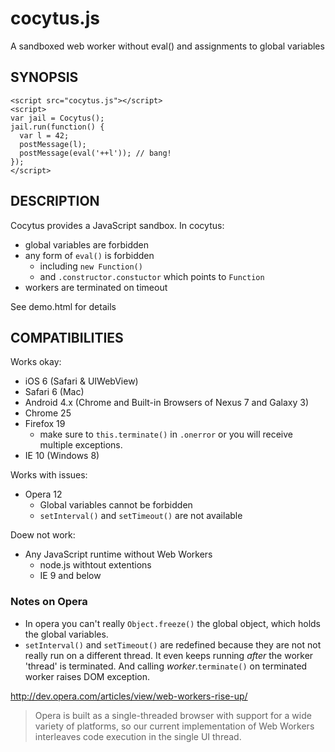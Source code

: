 cocytus.js
==========

A sandboxed web worker without eval() and assignments to global variables

SYNOPSIS
--------
````
<script src="cocytus.js"></script>
<script>
var jail = Cocytus();
jail.run(function() {
  var l = 42;
  postMessage(l);
  postMessage(eval('++l')); // bang!
});
</script>
````

DESCRIPTION
-----------

Cocytus provides a JavaScript sandbox.  In cocytus:

+ global variables are forbidden
+ any form of `eval()` is forbidden
  + including `new Function()`
  + and `.constructor.constuctor` which points to `Function`
+ workers are terminated on timeout

See demo.html for details

COMPATIBILITIES
---------------

Works okay:

+ iOS 6 (Safari & UIWebView)
+ Safari 6 (Mac)
+ Android 4.x (Chrome and Built-in Browsers of Nexus 7 and Galaxy 3)
+ Chrome 25
+ Firefox 19
  + make sure to `this.terminate()` in `.onerror` or you will receive multiple exceptions.
+ IE 10 (Windows 8)

Works with issues:

+ Opera 12
  + Global variables cannot be forbidden
  + `setInterval()` and `setTimeout()` are not available

Doew not work:

+ Any JavaScript runtime without Web Workers
  + node.js withtout extentions
  + IE 9 and below

### Notes on Opera

+ In opera you can't really `Object.freeze()` the global object, which holds the global variables.
+ `setInterval()` and `setTimeout()` are redefined because they are not not really run on a different thread.  It even keeps running _after_ the worker 'thread' is terminated.  And calling _worker_.`terminate()` on terminated worker raises DOM exception.

http://dev.opera.com/articles/view/web-workers-rise-up/
> Opera is built as a single-threaded browser with support for a wide variety of platforms, so our current implementation of Web Workers interleaves code execution in the single UI thread.
